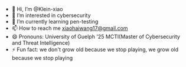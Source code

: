 - 👋 Hi, I’m @Klein-xiao
- 👀 I’m interested in cybersecurity
- 🌱 I’m currently learning pen-testing
- 📫 How to reach me xiaohaiwang17@gmail.com
- 😄 Pronouns: University of Guelph '25 MCTI(Master of Cybersecurity and Threat Intelligence)
- ⚡ Fun fact: we don't grow old because we stop playing, we grow old because we stop playing

<!---
Klein-xiao/Klein-xiao is a ✨ special ✨ repository because its `README.md` (this file) appears on your GitHub profile.
You can click the Preview link to take a look at your changes.
--->
